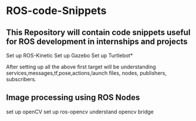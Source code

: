 # ROS-code-Snippets

## This Repository will contain code snippets useful for ROS development in internships and projects

Set up ROS-Kinetic
Set up Gazebo
Set up Turtlebot*

After setting up all the above first target will be understanding services,messages,tf,pose,actions,launch files, nodes, publishers, subscribers.

## Image processing using ROS Nodes

set up openCV
set up ros-opencv
understand opencv bridge


